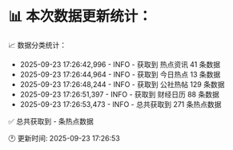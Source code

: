 📊 本次数据更新统计：
==========================

📈 数据分类统计：
- 2025-09-23 17:26:42,996 - INFO - 获取到 热点资讯 41 条数据
- 2025-09-23 17:26:44,964 - INFO - 获取到 今日热点 13 条数据
- 2025-09-23 17:26:48,244 - INFO - 获取到 公社热帖 129 条数据
- 2025-09-23 17:26:51,397 - INFO - 获取到 财经日历 88 条数据
- 2025-09-23 17:26:53,473 - INFO - 总共获取到 271 条热点数据

✅ 总共获取到 - 条热点数据

🕐 更新时间: 2025-09-23 17:26:53
